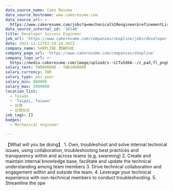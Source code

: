 ```yaml
---
data_source_name: Cake Resume
data_source_hostname: www.cakeresume.com
data_source_url: >-
  https://www.cakeresume.com/jobs?q=mechanical%20engineer&refinementList%5Blang_name%5D%5B0%5D=English&refinementList%5Bsalary_type%5D=per_year&range%5Bsalary_range%5D%5Bmin%5D=1000000&page=3
data_source_internal_id: '34148'
title: Developer Success Engineer
job_url: 'https://www.cakeresume.com/companies/shopline/jobs/developer-success-engineer'
date: 2021-11-12T03:59:14.342Z
company_name: SHOPLINE 商線科技
company_page_url: 'https://www.cakeresume.com/companies/shopline'
company_logo_url: >-
  https://media.cakeresume.com/image/upload/s--LCTuSXKA--/c_pad,fl_png8,h_200,w_200/v1568863313/elpclzqvs12aoi2gvswo.png
salary_text: TWD600000 - TWD1000000
salary_currency: TWD
salary_type: per_year
salary_min: 600000
salary_max: 1000000
location_list:
  - Taiwan
  - 'Taipei, Taiwan'
  - 台灣
  - 台灣台北
job_tags: []
badges:
  - Mechanical engineer

---
```


【What will you be doing】 1. Own, troubleshoot and solve internal technical issues, using collaboration, troubleshooting best practices and transparency within and across teams (e.g. swarming) 2. Create and maintain internal knowledge base, facilitate and update the technical understanding among team members 3. Drive technical collaboration and engagement within and outside the team. 4. Leverage your technical experience with non-technical members to conduct troubleshooting. 5. Streamline the ope